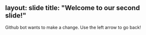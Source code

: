 layout: slide
title: "Welcome to our second slide!"
---
Github bot wants to make a change. 
Use the left arrow to go back!
